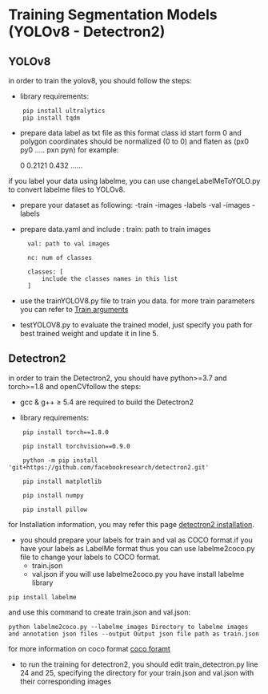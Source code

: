 # Training Segmentation Models (YOLOv8 - Detectron2)


## YOLOv8
in order to train the yolov8, you should follow the steps:
- library requirements:
```shell
    pip install ultralytics
    pip install tqdm                              
```
- prepare data label as txt file as this format
    <class id><polygon coordinates>
    class id start form 0 and polygon coordinates should be normalized (0 to 0)  and flaten as (px0 py0 ..... pxn pyn)
    for example:

    0 0.2121 0.432 ......

if you label your data using labelme, you can use changeLabelMeToYOLO.py to convert labelme files to YOLOv8. 

- prepare your dataset as following:
    -train
        -images
        -labels
    -val
        -images
        -labels

- prepare data.yaml and include :
        train: path to train images

        val: path to val images

        nc: num of classes

        classes: [
            include the classes names in this list
        ]
- use the trainYOLOV8.py file to train you data. for more train parameters you can refer to [Train arguments](https://docs.ultralytics.com/modes/train/#arguments)

- testYOLOV8.py to evaluate the trained model, just specify you path for best trained weight and update it in line 5.



## Detectron2
in order to train the Detectron2, you should have python>=3.7 and torch>=1.8 and openCVfollow the steps:
* gcc & g++ ≥ 5.4 are required to build the Detectron2

- library requirements:
```shell
    pip install torch==1.8.0

    pip install torchvision==0.9.0

    python -m pip install 'git+https://github.com/facebookresearch/detectron2.git'

    pip install matplotlib

    pip install numpy   

    pip install pillow                           
```
for Installation information, you may refer this page [detectron2 installation](https://detectron2.readthedocs.io/en/latest/tutorials/install.html).

- you should prepare your labels for train and val as COCO format.if you have your labels as LabelMe format thus you can use labelme2coco.py file to change your labels to COCO format.
    - train.json
    - val.json
if you will use labelme2coco.py you have install labelme library
```shell
pip install labelme
```
and use this command to create train.json and val.json:
```shell
python labelme2coco.py --labelme_images Directory to labelme images and annotation json files --output Output json file path as train.json 
```
for more information on coco format [coco foramt](https://haobin-tan.netlify.app/ai/computer-vision/object-detection/coco-dataset-format/)

- to run the training for detectron2, you should edit train_detectron.py line 24 and 25, specifying the directory for your train.json and val.json with their corresponding images
